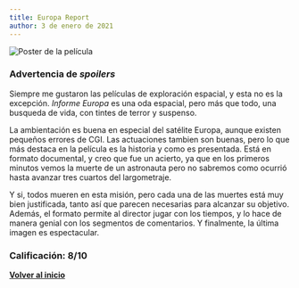 ```yaml
---
title: Europa Report
author: 3 de enero de 2021
---
```


![](../img/europa_report.webp "Poster de la película")

### Advertencia de *spoilers*

Siempre me gustaron las películas de exploración espacial, y esta no es la excepción. *Informe Europa* es una oda espacial, pero más que todo, una busqueda de vida, con tintes de terror y suspenso.

La ambientación es buena en especial del satélite Europa, aunque existen pequeños errores de CGI.
Las actuaciones tambien son buenas, pero lo que más destaca en la película es la historia y como es presentada.
Está en formato documental, y creo que fue un acierto, ya que en los primeros minutos vemos la muerte de un astronauta pero no sabremos como ocurrió hasta avanzar tres cuartos del largometraje.

Y si, todos mueren en esta misión, pero cada una de las muertes está muy bien justificada, tanto así que parecen necesarias para alcanzar su objetivo. Además, el formato permite al director jugar con los tiempos, y lo hace de manera genial con los segmentos de comentarios. Y finalmente, la última imagen es espectacular.

### Calificación: 8/10

[**Volver al inicio**](../index.html)

